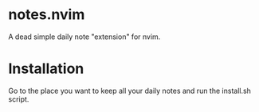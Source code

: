 # notes.nvim
A dead simple daily note "extension" for nvim.

# Installation
Go to the place you want to keep all your daily notes and run the install.sh script.
